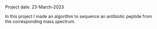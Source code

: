 Project date: 23-March-2023

In this project I made an algorithm to sequence an antibiotic peptide from the corresponding mass spectrum.
